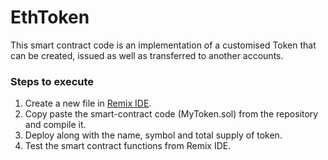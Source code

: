 # EthToken

This smart contract code is an implementation of a customised Token that can be created, issued as well as transferred to another accounts.

### Steps to execute

1. Create a new file in [Remix IDE](https://remix.ethereum.org/).
2. Copy paste the smart-contract code (MyToken.sol) from the repository and compile it.
3. Deploy along with the name, symbol and total supply of token.
4. Test the smart contract functions from Remix IDE.
